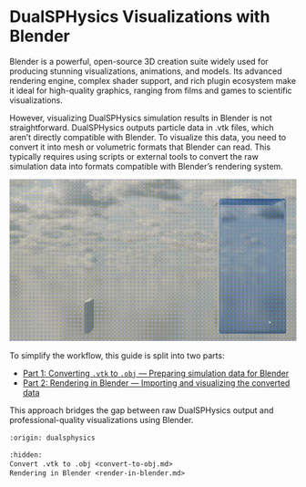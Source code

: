 # DualSPHysics Visualizations with Blender
Blender is a powerful, open-source 3D creation suite widely used for producing stunning visualizations, animations, and models. Its advanced rendering engine, complex shader support, and rich plugin ecosystem make it ideal for high-quality graphics, ranging from films and games to scientific visualizations.

However, visualizing DualSPHysics simulation results in Blender is not straightforward. DualSPHysics outputs particle data in .vtk files, which aren’t directly compatible with Blender. To visualize this data, you need to convert it into mesh or volumetric formats that Blender can read. This typically requires using scripts or external tools to convert the raw simulation data into formats compatible with Blender’s rendering system.

<p align="center"><img src="./_static/dam_break_elastic.gif" alt="Visualization created with Blender." width="700"></p>

To simplify the workflow, this guide is split into two parts:

* [Part 1: Converting `.vtk` to `.obj` — Preparing simulation data for Blender](https://inductiva.ai/guides/dualsphysics/convert-to-obj)
* [Part 2: Rendering in Blender — Importing and visualizing the converted data](https://inductiva.ai/guides/dualsphysics/render-in-blender)

This approach bridges the gap between raw DualSPHysics output and professional-quality visualizations using Blender.

```{banner_small}
:origin: dualsphysics
```

```{toctree}
:hidden:
Convert .vtk to .obj <convert-to-obj.md>
Rendering in Blender <render-in-blender.md>
```